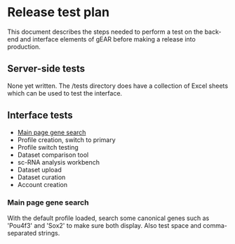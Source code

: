# Release test plan

This document describes the steps needed to perform a test on the back-end and interface
elements of gEAR before making a release into production.

## Server-side tests

None yet written. The /tests directory does have a collection of Excel sheets which can
be used to test the interface.

## Interface tests

- [Main page gene search](#main-page-gene-search)
- Profile creation, switch to primary
- Profile switch testing
- Dataset comparison tool
- sc-RNA analysis workbench
- Dataset upload
- Dataset curation
- Account creation

### Main page gene search

With the default profile loaded, search some canonical genes such as 'Pou4f3' and 'Sox2'
to make sure both display. Also test space and comma-separated strings.

